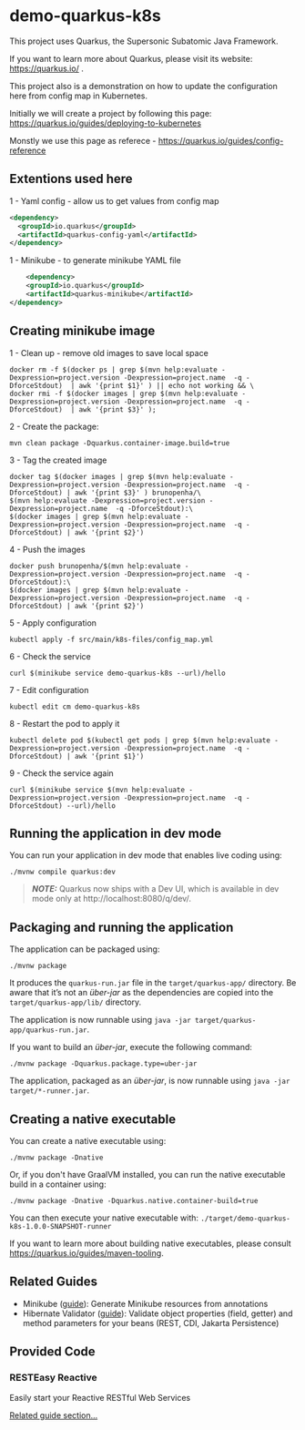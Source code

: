 # demo-quarkus-k8s

This project uses Quarkus, the Supersonic Subatomic Java Framework.

If you want to learn more about Quarkus, please visit its website: https://quarkus.io/ .

This project also is a demonstration on how to update the configuration here from config map in Kubernetes.

Initially we will create a project by following this page: https://quarkus.io/guides/deploying-to-kubernetes


Monstly we use this page as referece - https://quarkus.io/guides/config-reference

## Extentions used here

1 - Yaml config - allow us to get values from config map

```xml
<dependency>
  <groupId>io.quarkus</groupId>
  <artifactId>quarkus-config-yaml</artifactId>
</dependency>
```

1 - Minikube - to generate minikube YAML file

```xml
    <dependency>
    <groupId>io.quarkus</groupId>
    <artifactId>quarkus-minikube</artifactId>
</dependency>
```

## Creating minikube image

1 - Clean up - remove old images to save local space

```shell
docker rm -f $(docker ps | grep $(mvn help:evaluate -Dexpression=project.version -Dexpression=project.name  -q -DforceStdout)  | awk '{print $1}' ) || echo not working && \
docker rmi -f $(docker images | grep $(mvn help:evaluate -Dexpression=project.version -Dexpression=project.name  -q -DforceStdout)  | awk '{print $3}' );
```

2 - Create the package:

```shell script
mvn clean package -Dquarkus.container-image.build=true
```

3 - Tag the created image

```shell
docker tag $(docker images | grep $(mvn help:evaluate -Dexpression=project.version -Dexpression=project.name  -q -DforceStdout) | awk '{print $3}' ) brunopenha/\
$(mvn help:evaluate -Dexpression=project.version -Dexpression=project.name  -q -DforceStdout):\
$(docker images | grep $(mvn help:evaluate -Dexpression=project.version -Dexpression=project.name  -q -DforceStdout) | awk '{print $2}')
```

4 - Push the images

```shell
docker push brunopenha/$(mvn help:evaluate -Dexpression=project.version -Dexpression=project.name  -q -DforceStdout):\
$(docker images | grep $(mvn help:evaluate -Dexpression=project.version -Dexpression=project.name  -q -DforceStdout) | awk '{print $2}')
```

5 - Apply configuration

```shell
kubectl apply -f src/main/k8s-files/config_map.yml
```

6 - Check the service

```shell
curl $(minikube service demo-quarkus-k8s --url)/hello
```

7 - Edit configuration

```shell
kubectl edit cm demo-quarkus-k8s
```

8 - Restart the pod to apply it

```shell
kubectl delete pod $(kubectl get pods | grep $(mvn help:evaluate -Dexpression=project.version -Dexpression=project.name  -q -DforceStdout) | awk '{print $1}')
```

9 - Check the service again

```shell
curl $(minikube service $(mvn help:evaluate -Dexpression=project.version -Dexpression=project.name  -q -DforceStdout) --url)/hello
```



## Running the application in dev mode

You can run your application in dev mode that enables live coding using:
```shell script
./mvnw compile quarkus:dev
```

> **_NOTE:_**  Quarkus now ships with a Dev UI, which is available in dev mode only at http://localhost:8080/q/dev/.

## Packaging and running the application

The application can be packaged using:
```shell script
./mvnw package
```
It produces the `quarkus-run.jar` file in the `target/quarkus-app/` directory.
Be aware that it’s not an _über-jar_ as the dependencies are copied into the `target/quarkus-app/lib/` directory.

The application is now runnable using `java -jar target/quarkus-app/quarkus-run.jar`.

If you want to build an _über-jar_, execute the following command:
```shell script
./mvnw package -Dquarkus.package.type=uber-jar
```

The application, packaged as an _über-jar_, is now runnable using `java -jar target/*-runner.jar`.

## Creating a native executable

You can create a native executable using: 
```shell script
./mvnw package -Dnative
```

Or, if you don't have GraalVM installed, you can run the native executable build in a container using: 
```shell script
./mvnw package -Dnative -Dquarkus.native.container-build=true
```

You can then execute your native executable with: `./target/demo-quarkus-k8s-1.0.0-SNAPSHOT-runner`

If you want to learn more about building native executables, please consult https://quarkus.io/guides/maven-tooling.

## Related Guides

- Minikube ([guide](https://quarkus.io/guides/kubernetes)): Generate Minikube resources from annotations
- Hibernate Validator ([guide](https://quarkus.io/guides/validation)): Validate object properties (field, getter) and method parameters for your beans (REST, CDI, Jakarta Persistence)

## Provided Code

### RESTEasy Reactive

Easily start your Reactive RESTful Web Services

[Related guide section...](https://quarkus.io/guides/getting-started-reactive#reactive-jax-rs-resources)

